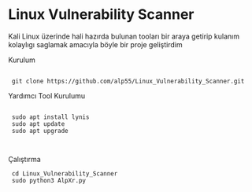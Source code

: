 # Linux Vulnerability Scanner

Kali Linux üzerinde hali hazırda bulunan tooları bir araya getirip kulanım kolaylıgı saglamak amacıyla böyle bir proje geliştirdim

Kurulum

``` 

 git clone https://github.com/alp55/Linux_Vulnerability_Scanner.git

```

Yardımcı Tool Kurulumu

``` 

 sudo apt install lynis
 sudo apt update
 sudo apt upgrade



```

Çalıştırma 

```
 cd Linux_Vulnerability_Scanner
 sudo python3 AlpXr.py

```
